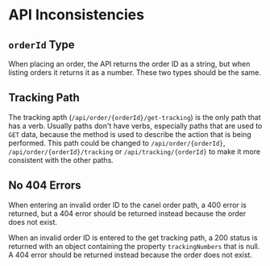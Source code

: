 # API Inconsistencies

## `orderId` Type

When placing an order, the API returns the order ID as a string, but when listing orders it returns it as a number. These two types should be the same.

## Tracking Path

The tracking apth (`/api/order/{orderId}/get-tracking`) is the only path that has a verb. Usually paths don't have verbs, especially paths that are used to `GET` data, because the method is used to describe the action that is being performed. This path could be changed to `/api/order/{orderId}`, `/api/order/{orderId}/tracking` or `/api/tracking/{orderId}` to make it more consistent with the other paths.

## No 404 Errors

When entering an invalid order ID to the canel order path, a 400 error is returned, but a 404 error should be returned instead because the order does not exist.

When an invalid order ID is entered to the get tracking path, a 200 status is returned with an object containing the property `trackingNumbers` that is null. A 404 error should be returned instead because the order does not exist.
